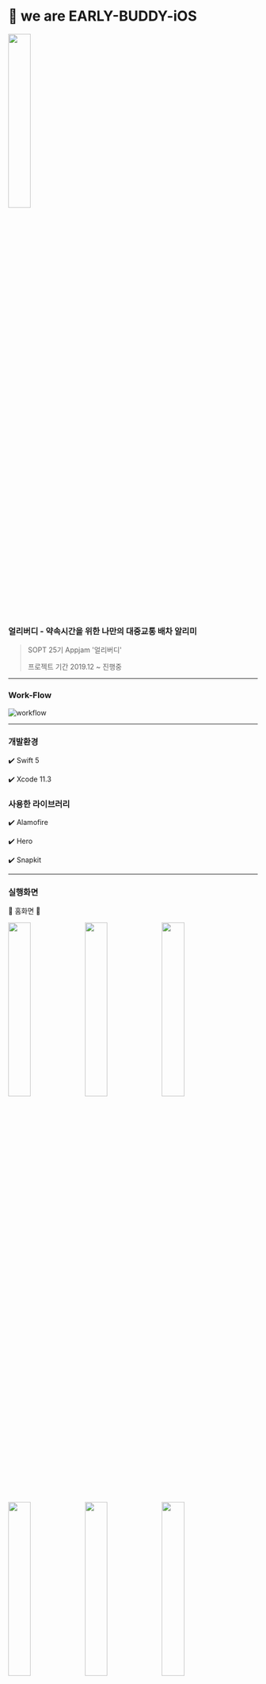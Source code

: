 # 🐥 we are EARLY-BUDDY-iOS

<img src="./images/eb_ic.png" width="30%" height="30%"></img>

### 얼리버디 - 약속시간을 위한 나만의 대중교통 배차 알리미

> SOPT 25기 Appjam '얼리버디'
>
> 프로젝트 기간 2019.12 ~ 진행중
------

### Work-Flow

![workflow](./images/workflow.png)

------

### 개발환경 

✔️ Swift 5

✔️ Xcode 11.3

### 사용한 라이브러리

✔️ Alamofire

✔️ Hero

✔️ Snapkit

------

### 실행화면

🐧 홈화면 🐧

<img src="./images/home1.png" width="30%" height="30%"></img>
<img src="./images/home2.png" width="30%" height="30%"></img>
<img src="./images/home3.png" width="30%" height="30%"></img>
<img src="./images/home4.png" width="30%" height="30%"></img>
<img src="./images/home5.png" width="30%" height="30%"></img>
<img src="./images/home6.png" width="30%" height="30%"></img>
<img src="./images/home7.png" width="30%" height="30%"></img>
<img src="./images/home8.png" width="30%" height="30%"></img>
<img src="./images/s1.png" width="30%" height="30%"></img>
<img src="./images/s2.png" width="30%" height="30%"></img>
<img src="./images/s3.png" width="30%" height="30%"></img>
<img src="./images/s4.png" width="30%" height="30%"></img>
<img src="./images/1.png" width="30%" height="30%"></img>
<img src="./images/2.png" width="30%" height="30%"></img>
<img src="./images/3.png" width="30%" height="30%"></img>
<img src="./images/4.png" width="30%" height="30%"></img>
<img src="./images/5.png" width="30%" height="30%"></img>
<img src="./images/6.png" width="30%" height="30%"></img>


🐧 일정등록 🐧

------

### 기능소개

|       기능        | 우선순위 |          개발여부          |                    담당                    |
| :---------------: | :------: | :------------------------: | :----------------------------------------: |
|     푸시알람      |  1순위   | 개발자 계정 없어 진행 불가 |                     -                      |
|        홈         |  1순위   |  뷰 완성<br />통신 진행중  |                    현지                    |
|     일정 등록     |  1순위   |  뷰 완성<br />통신 진행중  |                    현지                    |
|     주소 검색     |  1순위   |  뷰 완성<br />통신 진행중  |                    현지                    |
|   경로 보여주기   |  1순위   |  뷰 완성<br />통신 진행중  |                    현지                    |
|    정거장 위치    |  1순위   |         뷰 진행중          |                    현지                    |
|   일정 상세보기   |  1순위   |  뷰 완성<br />통신 진행중  |                    현지                    |
|     최초사용      |  2순위   |  뷰 완성<br />통신 진행중  |                    경선                    |
| 로그인 / 회원가입 |  2순위   |  뷰 완성<br />통신 진행중  |                    경선                    |
|      캘린더       |  2순위   |  뷰 완성<br />통신 진행중  | 뷰,  - 현지<br />라이브러리 수정 - 효진 |
|    마이페이지     |  3순위   |  뷰 완성<br />통신 진행중  |                    현지                    |

------

### 문제점과 해결방법

🆘 경로 뷰를 동적으로 움직이는 것에 어려움을 겪음

✔️ 테이블 뷰 안에 컬렉션 뷰 넣어서 셀의 width를 동적으로 그림

✔️ 테이블 뷰에서 expandable 효과를 적용해 경로를 그림

```swift
// 뷰에 나타나는 경로 계산
func timeRate(dummySet: [Route]) -> [Double] {
        // view width 318
        var ratio = [Double]()
        dummySet.forEach {
            if $0.type != .none {
                ratio.append(Double(318/90) * Double($0.min!))
            } else {
                ratio.append(10.0)
            }
        }
        print("*****\(ratio)")
        return ratio
}

// 테이블 뷰 프로토콜 정의 (더미데이터)
extension SelectPathViewController: UITableViewDelegate, UITableViewDataSource {
    
    func tableView(_ tableView: UITableView, numberOfRowsInSection section: Int) -> Int {
        return 3
    }
    
    func tableView(_ tableView: UITableView, cellForRowAt indexPath: IndexPath) -> UITableViewCell {
        let cell = tableView.dequeueReusableCell(withIdentifier: "PathCell", for: indexPath) as! PathCell
        let path = paths[indexPath.row]
        
        cell.totalTimeLabel.text = path.totalTimeLabel
        cell.totalTransport.text = path.totalTransport
        cell.transferCount.text = path.transferCount
        cell.totalWalkTime.text = path.totalWalkTime
        cell.totalCost.text = path.totalCost
        cell.testSet = testSet
        cell.ratio = timeRate(dummySet: testSet)
        
        return cell
    }
    
    func tableView(_ tableView: UITableView, heightForRowAt indexPath: IndexPath) -> CGFloat {
        return 150
    }
}
```

🆘 네비게이션 바를 커스텀하고, 다른 스토리보드로 네비게이션 연결하는 것에 어려움을 겪음

✔️ 다른 스토리보드로 연결할 때 pushViewController를 사용해서 연결하고, 코드로 네비게이션 바를 커스텀

```swift
override func viewWillAppear(_ animated: Bool) {
  ...
        addImageButton.addTarget(self, action: #selector(goToMine), for: .touchUpInside)
  ...
}

// 다른 스토리보드로 화면 전환
@objc func goToMine() {
                guard let nextVC = UIStoryboard(name: "Schedule", bundle: nil).instantiateViewController(withIdentifier: "MainScheduleViewController") as? MainScheduleViewController else { return }
        nextVC.modalPresentationStyle = .fullScreen
        self.navigationController?.pushViewController(nextVC, animated: true)
}

// 네비게이션 바 커스텀 함수
func customNavigationBar() {
        self.view.layer.backgroundColor = UIColor.white.cgColor
        self.navigationController?.setNavigationBarHidden(false, animated: true)
        self.title = "장소 선택"
        self.navigationController?.navigationBar.titleTextAttributes = [.foregroundColor: UIColor.white, .font: UIFont(name: "NotoSansKR-Medium", size: 18)!, .kern: CGFloat(-0.9)]
        self.navigationController?.navigationBar.barTintColor = UIColor.mainblue
        self.navigationController?.navigationBar.shadowImage = UIImage()
        self.navigationController?.navigationBar.isTranslucent = false
        self.navigationController?.navigationBar.backIndicatorImage = UIImage(named: "ic_back")
        self.navigationController?.navigationBar.backIndicatorTransitionMaskImage = UIImage(named: "ic_back")
        self.navigationController?.navigationBar.topItem?.title = ""
        self.navigationController?.navigationBar.tintColor = UIColor.white
}
```

🆘 dismiss되는 팝업 뷰에서 기존 뷰로 데이터를 전달하는 것에 어려움을 겪음

✔️ 프로토콜을 정의해 Delegate Pattern 적용

```swift
// dismiss되는 뷰 컨트롤러
protocol SendDataDelegate {
    func sendData(data: String)
}

class PreferPopUpViewController: UIViewController {
  var delegate: SendDataDelegate?
  
  @IBAction func confirmAction(_ sender: UIButton) {
        if !allCheckImg.isHidden {
            if let data = allLabel.titleLabel?.text {
                delegate?.sendData(data: data)
                dismiss(animated: true, completion: nil)
            }
        } else if !busCheckImg.isHidden {
            if let data = busLabel.titleLabel?.text {
                delegate?.sendData(data: data)
                dismiss(animated: true, completion: nil)
            }
        } else {
            if let data = subwayLabel.titleLabel?.text {
                delegate?.sendData(data: data)
                dismiss(animated: true, completion: nil)
            }
        }
    } 
}

// 값을 전달받는 뷰 컨트롤러

class SelectPathViewController: UIViewController, SendDataDelegate {
  // delegate 함수 정의
  func sendData(data: String) {
        preferLabel.text = data
  }
```

🆘 팝업 창에서 버튼을 클릭하면 홈으로 네비게이션 pop 되어야하는 효과가 있었는데, 팝업 뷰에는 navigation controller가 연결되어있지 않아 pop이 적용되지 않았음

✔️  onFinished(), onComplete() 함수를 적용해 해결

```swift
// 팝업 뷰 컨트롤러
class PopUpViewController: UIViewController {
  var onFinished: (() -> Void)?
  var onComplete: (() -> Void)?
  
  override func viewDidLoad() {
      super.viewDidLoad()
      self.homeButton.addTarget(self, action: #selector(goToHome), for: .touchUpInside)
      self.checkButton.addTarget(self, action: #selector(goToDetail), for: .touchUpInside)
  }
  
  @objc func goToHome() {
        self.confirm = false
        self.dismiss(animated: true)
        onFinished?()
  }
  
  @objc func goToDetail() {
        self.confirm = true
        print("goToDetail \(confirm)")
        self.dismiss(animated: true)
        onComplete?()
  }
}

// 팝업 뷰를 띄우는 뷰 컨트롤러
    @IBAction func showConfirmAction(_ sender: UIButton) {
      let storyboard = UIStoryboard(name: "Schedule", bundle: nil)
      let myAlert = storyboard.instantiateViewController(withIdentifier: "PopUpViewController") as! PopUpViewController
      myAlert.modalPresentationStyle = UIModalPresentationStyle.overCurrentContext
      myAlert.modalTransitionStyle = UIModalTransitionStyle.crossDissolve
      guard let nextVC = UIStoryboard(name: "Schedule", bundle: nil).instantiateViewController(identifier: "DetailScheduleViewController") as? DetailScheduleViewController else { return }
      nextVC.modalPresentationStyle = .fullScreen
        
      myAlert.onFinished = { [weak self] in
          self?.navigationController?.popViewController(animated: true)
      }
        
      myAlert.onComplete = { [weak self] in
          self?.navigationController?.pushViewController(nextVC, animated: true)
      }
        
      self.present(myAlert, animated: true, completion: nil)
    }
```

🆘 통신 시 접근시간 초과의 이슈가 있었음

✔️  대중적인 이슈지만, 아직 해결법을 찾지 못함
------
### 얼리버디 iOS 개발자 
👩🏻‍💻 (리드) [김현지](https://github.com/khyunjiee)</br>
👩🏻‍💻 [황효진](https://github.com/hwang-hyojin)</br>
👩🏻‍💻 (서포트) [박경선](https://github.com/gngsn)</br>


